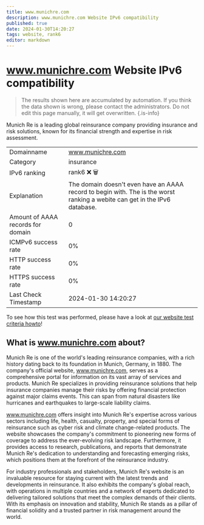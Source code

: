 ```yaml
---
title: www.munichre.com
description: www.munichre.com Website IPv6 compatibility
published: true
date: 2024-01-30T14:20:27
tags: website, rank6
editor: markdown
---
```


# www.munichre.com Website IPv6 compatibility

> The results shown here are accumulated by automation. If you think the data shown is wrong, please contact the administrators. 
> Do not edit this page manually, it will get overwritten.
{.is-info}

Munich Re is a leading global reinsurance company providing insurance and risk solutions, known for its financial strength and expertise in risk assessment.


|   |   |
| - | - |
| Domainname | www.munichre.com
| Category | insurance |
| IPv6 ranking | rank6 :x: :wastebasket: |
| Explanation | The domain doesn't even have an AAAA record to begin with. The is the worst ranking a webite can get in the IPv6 database. |
| Amount of AAAA records for domain | 0 |
| ICMPv6 success rate | 0%|
| HTTP success rate | 0% |
| HTTPS success rate | 0% |
| Last Check Timestamp | 2024-01-30 14:20:27 |

To see how this test was performed, please have a look at [our website test criteria howto](/howto/testcriteria/website)!


## What is www.munichre.com about?
Munich Re is one of the world's leading reinsurance companies, with a rich history dating back to its foundation in Munich, Germany, in 1880. The company's official website, www.munichre.com, serves as a comprehensive portal for information on its vast array of services and products. Munich Re specializes in providing reinsurance solutions that help insurance companies manage their risks by offering financial protection against major claims events. This can span from natural disasters like hurricanes and earthquakes to large-scale liability claims.

www.munichre.com offers insight into Munich Re's expertise across various sectors including life, health, casualty, property, and special forms of reinsurance such as cyber risk and climate change-related products. The website showcases the company's commitment to pioneering new forms of coverage to address the ever-evolving risk landscape. Furthermore, it provides access to research, publications, and reports that demonstrate Munich Re's dedication to understanding and forecasting emerging risks, which positions them at the forefront of the reinsurance industry.

For industry professionals and stakeholders, Munich Re's website is an invaluable resource for staying current with the latest trends and developments in reinsurance. It also exhibits the company's global reach, with operations in multiple countries and a network of experts dedicated to delivering tailored solutions that meet the complex demands of their clients. With its emphasis on innovation and stability, Munich Re stands as a pillar of financial solidity and a trusted partner in risk management around the world.


